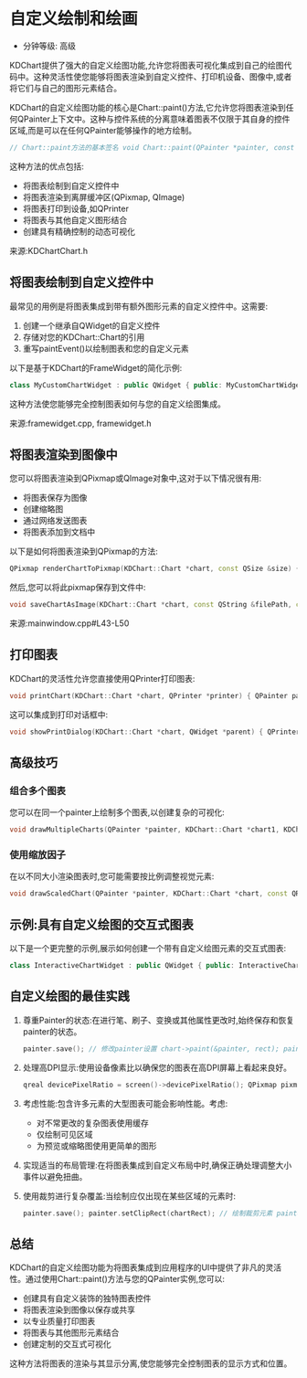 # 自定义绘制和绘画

- 分钟等级: 高级

KDChart提供了强大的自定义绘图功能,允许您将图表可视化集成到自己的绘图代码中。这种灵活性使您能够将图表渲染到自定义控件、打印机设备、图像中,或者将它们与自己的图形元素结合。

KDChart的自定义绘图功能的核心是Chart::paint()方法,它允许您将图表渲染到任何QPainter上下文中。这种与控件系统的分离意味着图表不仅限于其自身的控件区域,而是可以在任何QPainter能够操作的地方绘制。

```cpp
// Chart::paint方法的基本签名 void Chart::paint(QPainter *painter, const QRect &targetRect);
```

这种方法的优点包括:

* 将图表绘制到自定义控件中
* 将图表渲染到离屏缓冲区(QPixmap, QImage)
* 将图表打印到设备,如QPrinter
* 将图表与其他自定义图形结合
* 创建具有精确控制的动态可视化

来源:KDChartChart.h

## 将图表绘制到自定义控件中

最常见的用例是将图表集成到带有额外图形元素的自定义控件中。这需要:

1. 创建一个继承自QWidget的自定义控件
2. 存储对您的KDChart::Chart的引用
3. 重写paintEvent()以绘制图表和您的自定义元素

以下是基于KDChart的FrameWidget的简化示例:

```cpp
class MyCustomChartWidget : public QWidget { public: MyCustomChartWidget(QWidget *parent = nullptr) : QWidget(parent), m_chart(nullptr) {} void setChart(KDChart::Chart *chart) { m_chart = chart; // 将图表的propertiesChanged信号连接到更新我们的控件 connect(m_chart, &KDChart::Chart::propertiesChanged, this, QOverload<>::of(&MyCustomChartWidget::update)); } protected: void paintEvent(QPaintEvent *event) override { QPainter painter(this); // 在图表之前绘制元素(背景、边框等) painter.fillRect(rect(), QColor(240, 240, 240)); // 如果我们有图表,则绘制图表 if (m_chart) { // 根据需要调整矩形 QRect chartRect = rect().adjusted(10, 10, -10, -10); m_chart->paint(&painter, chartRect); } // 在图表上方绘制元素(注释、标记等) painter.setPen(QPen(Qt::red, 2)); painter.drawRect(rect().adjusted(2, 2, -2, -2)); } private: KDChart::Chart *m_chart; };
```

这种方法使您能够完全控制图表如何与您的自定义绘图集成。

来源:framewidget.cpp, framewidget.h

## 将图表渲染到图像中

您可以将图表渲染到QPixmap或QImage对象中,这对于以下情况很有用:

* 将图表保存为图像
* 创建缩略图
* 通过网络发送图表
* 将图表添加到文档中

以下是如何将图表渲染到QPixmap的方法:

```cpp
QPixmap renderChartToPixmap(KDChart::Chart *chart, const QSize &size) { QPixmap pixmap(size); pixmap.fill(Qt::white); // 设置背景颜色 QPainter painter(&pixmap); // 可选:启用抗锯齿以获得更平滑的输出 painter.setRenderHint(QPainter::Antialiasing); painter.setRenderHint(QPainter::TextAntialiasing); // 绘制图表 chart->paint(&painter, QRect(QPoint(0, 0), size)); return pixmap; }
```

然后,您可以将此pixmap保存到文件中:

```cpp
void saveChartAsImage(KDChart::Chart *chart, const QString &filePath, const QSize &size = QSize(800, 600)) { QPixmap pixmap = renderChartToPixmap(chart, size); pixmap.save(filePath); }
```

来源:mainwindow.cpp#L43-L50

## 打印图表

KDChart的灵活性允许您直接使用QPrinter打印图表:

```cpp
void printChart(KDChart::Chart *chart, QPrinter *printer) { QPainter painter(printer); // 启用高质量打印 painter.setRenderHint(QPainter::Antialiasing); painter.setRenderHint(QPainter::TextAntialiasing); // 获取打印机的页面矩形 QRect pageRect = printer->pageRect().toRect(); // 在打印机上绘制图表 chart->paint(&painter, pageRect); }
```

这可以集成到打印对话框中:

```cpp
void showPrintDialog(KDChart::Chart *chart, QWidget *parent) { QPrinter printer(QPrinter::HighResolution); QPrintDialog dialog(&printer, parent); if (dialog.exec() == QDialog::Accepted) { printChart(chart, &printer); } }
```

## 高级技巧

### 组合多个图表

您可以在同一个painter上绘制多个图表,以创建复杂的可视化:

```cpp
void drawMultipleCharts(QPainter *painter, KDChart::Chart *chart1, KDChart::Chart *chart2, const QRect &totalRect) { // 水平分割矩形 QRect leftRect(totalRect.left(), totalRect.top(), totalRect.width() / 2, totalRect.height()); QRect rightRect(totalRect.left() + totalRect.width() / 2, totalRect.top(), totalRect.width() / 2, totalRect.height()); // 并排绘制图表 chart1->paint(painter, leftRect); chart2->paint(painter, rightRect); // 添加分隔线 painter.setPen(QPen(Qt::black, 1, Qt::DashLine)); painter.drawLine(leftRect.right(), totalRect.top(), leftRect.right(), totalRect.bottom()); }
```

### 使用缩放因子

在以不同大小渲染图表时,您可能需要按比例调整视觉元素:

```cpp
void drawScaledChart(QPainter *painter, KDChart::Chart *chart, const QRect &targetRect, qreal scaleFactor) { // 保存当前的painter状态 painter->save(); // 缩放painter painter->scale(scaleFactor, scaleFactor); // 计算缩放后的目标矩形 QRect scaledRect(targetRect.x() / scaleFactor, targetRect.y() / scaleFactor, targetRect.width() / scaleFactor, targetRect.height() / scaleFactor); // 绘制图表 chart->paint(painter, scaledRect); // 恢复painter状态 painter->restore(); }
```

## 示例:具有自定义绘图的交互式图表

以下是一个更完整的示例,展示如何创建一个带有自定义绘图元素的交互式图表:

```cpp
class InteractiveChartWidget : public QWidget { public: InteractiveChartWidget(QWidget *parent = nullptr) : QWidget(parent), m_chart(new KDChart::Chart()), m_highlightedPoint(-1), m_showGrid(true) { // 使用数据、图表等设置图表 setupChart(); // 启用鼠标跟踪以突出显示 setMouseTracking(true); } ~InteractiveChartWidget() { delete m_chart; } void setShowGrid(bool show) { m_showGrid = show; update(); } protected: void paintEvent(QPaintEvent *) override { QPainter painter(this); painter.setRenderHint(QPainter::Antialiasing); // 填充背景 painter.fillRect(rect(), Qt::white); // 如果启用,绘制自定义网格 if (m_showGrid) { drawCustomGrid(&painter); } // 绘制图表 m_chart->paint(&painter, rect().adjusted(10, 10, -10, -10)); // 如果有,绘制突出显示的点 if (m_highlightedPoint >= 0) { drawHighlightedPoint(&painter); } } void mouseMoveEvent(QMouseEvent *event) override { // 查找最接近鼠标位置的数据点 int point = findNearestDataPoint(event->pos()); if (point != m_highlightedPoint) { m_highlightedPoint = point; update(); } QWidget::mouseMoveEvent(event); } private: void setupChart() { // 创建和配置图表组件 //(这包括创建图表、设置数据等) } void drawCustomGrid(QPainter *painter) { // 在图表下方绘制自定义网格 painter->setPen(QPen(QColor(220, 220, 220), 1, Qt::DotLine)); for (int x = 0; x < width(); x += 50) { painter->drawLine(x, 0, x, height()); } for (int y = 0; y < height(); y += 50) { painter->drawLine(0, y, width(), y); } } void drawHighlightedPoint(QPainter *painter) { // 在突出显示的数据点周围绘制标记 // 实际实现将取决于您的图表数据 } int findNearestDataPoint(const QPoint &pos) { // 查找最接近给定位置的数据点 // 实际实现将取决于您的图表数据 return 0; // 占位符 } KDChart::Chart *m_chart; int m_highlightedPoint; bool m_showGrid; };
```

## 自定义绘图的最佳实践

1. 尊重Painter的状态:在进行笔、刷子、变换或其他属性更改时,始终保存和恢复painter的状态。

   ```cpp
   painter.save(); // 修改painter设置 chart->paint(&painter, rect); painter.restore();
   ```
2. 处理高DPI显示:使用设备像素比以确保您的图表在高DPI屏幕上看起来良好。

   ```cpp
   qreal devicePixelRatio = screen()->devicePixelRatio(); QPixmap pixmap(size * devicePixelRatio); pixmap.setDevicePixelRatio(devicePixelRatio);
   ```
3. 考虑性能:包含许多元素的大型图表可能会影响性能。考虑:

   * 对不常更改的复杂图表使用缓存
   * 仅绘制可见区域
   * 为预览或缩略图使用更简单的图形
4. 实现适当的布局管理:在将图表集成到自定义布局中时,确保正确处理调整大小事件以避免扭曲。
5. 使用裁剪进行复杂覆盖:当绘制应仅出现在某些区域的元素时:

   ```cpp
   painter.save(); painter.setClipRect(chartRect); // 绘制裁剪元素 painter.restore();
   ```

## 总结

KDChart的自定义绘图功能为将图表集成到应用程序的UI中提供了非凡的灵活性。通过使用Chart::paint()方法与您的QPainter实例,您可以:

* 创建具有自定义装饰的独特图表控件
* 将图表渲染到图像以保存或共享
* 以专业质量打印图表
* 将图表与其他图形元素结合
* 创建定制的交互式可视化

这种方法将图表的渲染与其显示分离,使您能够完全控制图表的显示方式和位置。